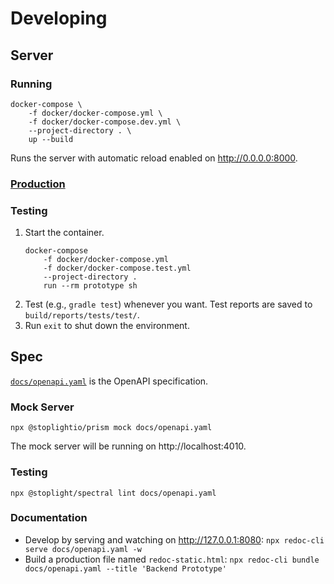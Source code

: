 # Developing

## Server

### Running

```
docker-compose \
    -f docker/docker-compose.yml \
    -f docker/docker-compose.dev.yml \
    --project-directory . \
    up --build
```
Runs the server with automatic reload enabled on http://0.0.0.0:8000.

### [Production](production.md)

### Testing

1. Start the container.
    ```
    docker-compose 
        -f docker/docker-compose.yml 
        -f docker/docker-compose.test.yml 
        --project-directory . 
        run --rm prototype sh
    ```
1. Test (e.g., `gradle test`) whenever you want. Test reports are saved to `build/reports/tests/test/`.
1. Run `exit` to shut down the environment.

## Spec

[`docs/openapi.yaml`](openapi.yaml) is the OpenAPI specification.

### Mock Server

```
npx @stoplightio/prism mock docs/openapi.yaml
```
The mock server will be running on http://localhost:4010.

### Testing

```
npx @stoplight/spectral lint docs/openapi.yaml
```

### Documentation

- Develop by serving and watching on http://127.0.0.1:8080: `npx redoc-cli serve docs/openapi.yaml -w`
- Build a production file named `redoc-static.html`: `npx redoc-cli bundle docs/openapi.yaml --title 'Backend Prototype'`